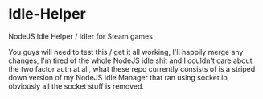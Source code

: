 # Idle-Helper
NodeJS Idle Helper / Idler for Steam games

You guys will need to test this / get it all working, I'll happily merge any changes, I'm tired of the whole NodeJS idle shit and I couldn't care about the two factor auth at all, what these repo currently consists of is a striped down version of my NodeJS Idle Manager that ran using socket.io, obviously all the socket stuff is removed.
